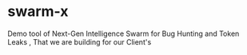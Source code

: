 # swarm-x
Demo tool of Next-Gen Intelligence Swarm for Bug Hunting and Token Leaks , That we are building for our Client's 
